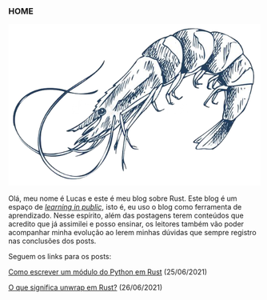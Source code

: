 ### HOME

![alt text](/images/crustacea.png)

Olá, meu nome é Lucas e este é meu blog sobre Rust. Este blog é um espaço de [*learning in public*](https://www.youtube.com/watch?v=mgbEGFOtgqM), isto é, eu uso o blog como ferramenta de aprendizado. Nesse espírito, além das postagens terem conteúdos que acredito que já assimilei e posso ensinar, os leitores também vão poder acompanhar minha evolução ao lerem minhas dúvidas que sempre registro nas conclusões dos posts.

Seguem os links para os posts:

[Como escrever um módulo do Python em Rust](https://lucascr91.github.io/crustacea/rust2pythonmodule) (25/06/2021)

[O que significa unwrap em Rust?](https://lucascr91.github.io/crustacea/unwrap) (26/06/2021)

